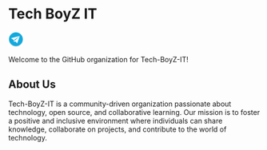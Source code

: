 # Tech BoyZ IT
   <a href="https://t.me/eventitechmilano" target="_blank"><img height="30" src=" https://raw.githubusercontent.com/Tech-BoyZ-IT/.github/main/profile/.images/telegram.png?raw=true"></a>&nbsp;&nbsp;
   
Welcome to the GitHub organization for Tech-BoyZ-IT!

## About Us
Tech-BoyZ-IT is a community-driven organization passionate about technology, open source, and collaborative learning. Our mission is to foster a positive and inclusive environment where individuals can share knowledge, collaborate on projects, and contribute to the world of technology.
